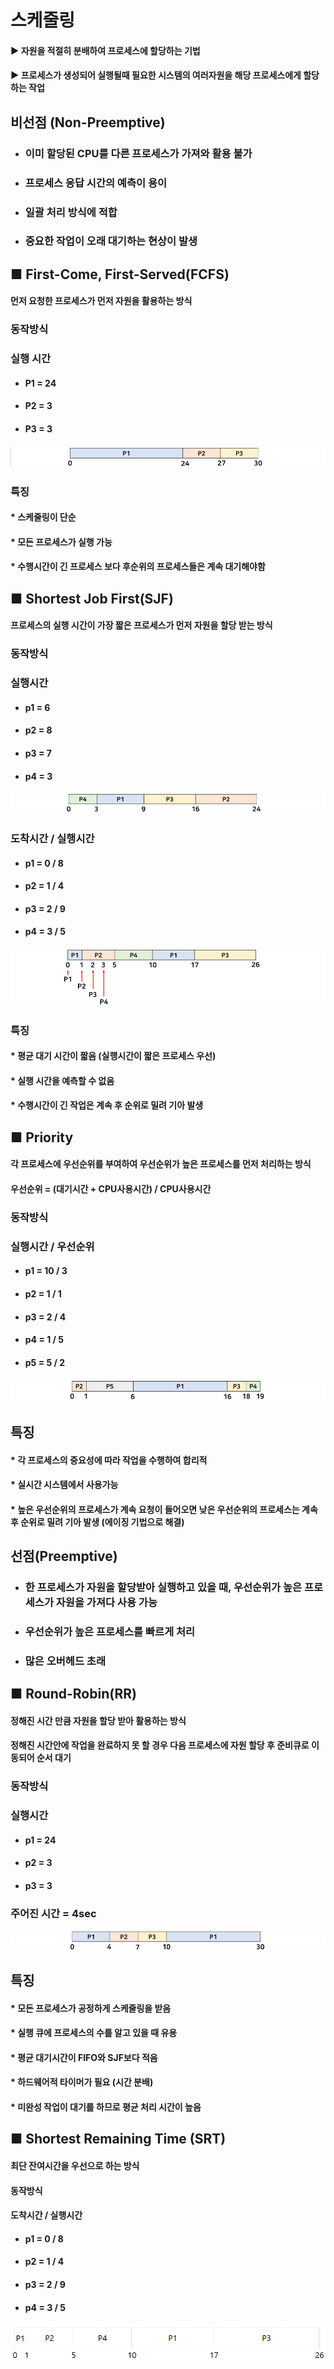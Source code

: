 # 스케줄링
#### ▶ 자원을 적절히 분배하여 프로세스에 할당하는 기법
#### ▶ 프로세스가 생성되어 실행될때 필요한 시스템의 여러자원을 해당 프로세스에게 할당하는 작업

## 비선점 (Non-Preemptive)
* ### 이미 할당된 CPU를 다른 프로세스가 가져와 활용 불가
* ### 프로세스 응답 시간의 예측이 용이
* ### 일괄 처리 방식에 적합
* ### 중요한 작업이 오래 대기하는 현상이 발생

## ■ First-Come, First-Served(FCFS)
#### 먼저 요청한 프로세스가 먼저 자원을 활용하는 방식

### 동작방식
### 실행 시간
* #### P1 = 24
* #### P2 = 3
* #### P3 = 3
![](../CS_IMG/FCFS.png)

### 특징
#### * 스케줄링이 단순
#### * 모든 프로세스가 실행 가능
#### * 수행시간이 긴 프로세스 보다 후순위의 프로세스들은 계속 대기해야함

## ■ Shortest Job First(SJF)
#### 프로세스의 실행 시간이 가장 짧은 프로세스가 먼저 자원을 할당 받는 방식

### 동작방식
### 실행시간
* #### p1 = 6
* #### p2 = 8
* #### p3 = 7
* #### p4 = 3

![](../CS_IMG/SJF.png)

### 도착시간 / 실행시간
* #### p1 = 0 / 8
* #### p2 = 1 / 4
* #### p3 = 2 / 9
* #### p4 = 3 / 5

![](../CS_IMG/SJF2.png)

### 특징
#### * 평균 대기 시간이 짧음 (실행시간이 짧은 프로세스 우선)
#### * 실행 시간을 예측할 수 없음
#### * 수행시간이 긴 작업은 계속 후 순위로 밀려 기아 발생

## ■ Priority
#### 각 프로세스에 우선순위를 부여하여 우선순위가 높은 프로세스를 먼저 처리하는 방식
#### 우선순위 = (대기시간 + CPU사용시간) / CPU사용시간

### 동작방식
### 실행시간 / 우선순위
* #### p1 = 10 / 3
* #### p2 = 1 / 1
* #### p3 = 2 / 4
* #### p4 = 1 / 5
* #### p5 = 5 / 2

![](../CS_IMG/Priority.png)

## 특징
#### * 각 프로세스의 중요성에 따라 작업을 수행하여 합리적
#### * 실시간 시스템에서 사용가능
#### * 높은 우선순위의 프로세스가 계속 요청이 들어오면 낮은 우선순위의 프로세스는 계속 후 순위로 밀려 기아 발생 (에이징 기법으로 해결)

## 선점(Preemptive)
* ### 한 프로세스가 자원을 할당받아 실행하고 있을 때, 우선순위가 높은 프로세스가 자원을 가져다 사용 가능
* ### 우선순위가 높은 프로세스를 빠르게 처리
* ### 많은 오버헤드 초래

## ■ Round-Robin(RR)
#### 정해진 시간 만큼 자원을 할당 받아 활용하는 방식
#### 정해진 시간안에 작업을 완료하지 못 할 경우 다음 프로세스에 자원 할당 후 준비큐로 이동되어 순서 대기

### 동작방식
### 실행시간
* #### p1 = 24
* #### p2 = 3
* #### p3 = 3

### 주어진 시간 = 4sec

![](../CS_IMG/RR.png)

## 특징
#### * 모든 프로세스가 공정하게 스케줄링을 받음
#### * 실행 큐에 프로세스의 수를 알고 있을 때 유용
#### * 평균 대기시간이 FIFO와 SJF보다 적음
#### * 하드웨어적 타이머가 필요 (시간 분배)
#### * 미완성 작업이 대기를 하므로 평균 처리 시간이 높음

## ■ Shortest Remaining Time (SRT)
#### 최단 잔여시간을 우선으로 하는 방식

#### 동작방식
#### 도착시간 / 실행시간
* #### p1 = 0 / 8
* #### p2 = 1 / 4
* #### p3 = 2 / 9
* #### p4 = 3 / 5

![](../CS_IMG/SRT.png)

